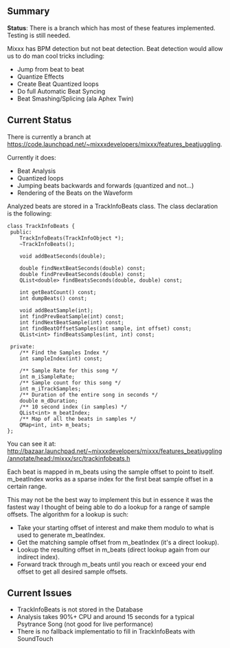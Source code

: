## Summary

**Status**: There is a branch which has most of these features
implemented. Testing is still needed.

Mixxx has BPM detection but not beat detection. Beat detection would
allow us to do man cool tricks including:

  - Jump from beat to beat
  - Quantize Effects
  - Create Beat Quantized loops
  - Do full Automatic Beat Syncing
  - Beat Smashing/Splicing (ala Aphex Twin)

## Current Status

There is currently a branch at
<https://code.launchpad.net/~mixxxdevelopers/mixxx/features_beatjuggling>.

Currently it does:

  - Beat Analysis
  - Quantized loops
  - Jumping beats backwards and forwards (quantized and not...)
  - Rendering of the Beats on the Waveform

Analyzed beats are stored in a TrackInfoBeats class. The class
declaration is the following:

    class TrackInfoBeats {
     public:
        TrackInfoBeats(TrackInfoObject *);
        ~TrackInfoBeats();
        
        void addBeatSeconds(double);
        
        double findNextBeatSeconds(double) const;
        double findPrevBeatSeconds(double) const;
        QList<double> findBeatsSeconds(double, double) const;
        
        int getBeatCount() const;
        int dumpBeats() const;
        
        void addBeatSample(int);
        int findPrevBeatSample(int) const;
        int findNextBeatSample(int) const;
        int findBeatOffsetSamples(int sample, int offset) const;
        QList<int> findBeatsSamples(int, int) const;
        
     private:
        /** Find the Samples Index */
        int sampleIndex(int) const;
        
        /** Sample Rate for this song */
        int m_iSampleRate;
        /** Sample count for this song */
        int m_iTrackSamples;
        /** Duration of the entire song in seconds */
        double m_dDuration;
        /** 10 second index (in samples) */
        QList<int> m_beatIndex;
        /** Map of all the beats in samples */
        QMap<int, int> m_beats;
    };

You can see it at:
<http://bazaar.launchpad.net/~mixxxdevelopers/mixxx/features_beatjuggling/annotate/head:/mixxx/src/trackinfobeats.h>

Each beat is mapped in m\_beats using the sample offset to point to
itself. m\_beatIndex works as a sparse index for the first beat sample
offset in a certain range.

This may not be the best way to implement this but in essence it was the
fastest way I thought of being able to do a lookup for a range of sample
offsets. The algorithm for a lookup is such:

  - Take your starting offset of interest and make them modulo to what
    is used to generate m\_beatIndex.
  - Get the matching sample offset from m\_beatIndex (it's a direct
    lookup).
  - Lookup the resulting offset in m\_beats (direct lookup again from
    our indirect index).
  - Forward track through m\_beats until you reach or exceed your end
    offset to get all desired sample offsets.

## Current Issues

  - TrackInfoBeats is not stored in the Database
  - Analysis takes 90%+ CPU and around 15 seconds for a typical
    Psytrance Song (not good for live performance)
  - There is no fallback implementatio to fill in TrackInfoBeats with
    SoundTouch
